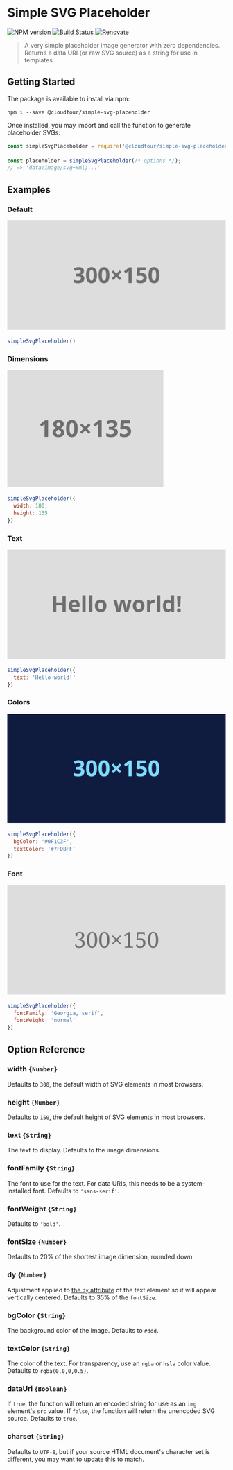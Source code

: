 # Simple SVG Placeholder

[![NPM version](https://img.shields.io/npm/v/@cloudfour/simple-svg-placeholder.svg)](https://www.npmjs.com/package/@cloudfour/simple-svg-placeholder) [![Build Status](https://github.com/cloudfour/simple-svg-placeholder/workflows/CI/badge.svg)](https://github.com/cloudfour/simple-svg-placeholder/actions?query=workflow%3ACI) [![Renovate](https://img.shields.io/badge/renovate-enabled-brightgreen.svg)](https://renovatebot.com)

> A very simple placeholder image generator with zero dependencies. Returns a data URI (or raw SVG source) as a string for use in templates.

## Getting Started

The package is available to install via npm:

```
npm i --save @cloudfour/simple-svg-placeholder
```

Once installed, you may import and call the function to generate placeholder SVGs:

```javascript
const simpleSvgPlaceholder = require('@cloudfour/simple-svg-placeholder');

const placeholder = simpleSvgPlaceholder(/* options */);
// => 'data:image/svg+xml;...'
```

## Examples

### Default

![](./examples/default.svg?sanitize=true)

```javascript
simpleSvgPlaceholder()
```

### Dimensions

![](./examples/size.svg?sanitize=true)

```javascript
simpleSvgPlaceholder({
  width: 180,
  height: 135 
})
```

### Text

![](./examples/text.svg?sanitize=true)

```javascript
simpleSvgPlaceholder({
  text: 'Hello world!' 
})
```

### Colors

![](./examples/color.svg?sanitize=true)

```javascript
simpleSvgPlaceholder({
  bgColor: '#0F1C3F',
  textColor: '#7FDBFF'
})
```

### Font

![](./examples/font.svg?sanitize=true)

```javascript
simpleSvgPlaceholder({
  fontFamily: 'Georgia, serif',
  fontWeight: 'normal'
})
```

## Option Reference

### width `{Number}`

Defaults to `300`, the default width of SVG elements in most browsers.

### height `{Number}`

Defaults to `150`, the default height of SVG elements in most browsers.

### text `{String}`

The text to display. Defaults to the image dimensions.

### fontFamily `{String}`

The font to use for the text. For data URIs, this needs to be a system-installed font. Defaults to `'sans-serif'`.

### fontWeight `{String}`

Defaults to `'bold'`.

### fontSize `{Number}`

Defaults to 20% of the shortest image dimension, rounded down.

### dy `{Number}`

Adjustment applied to [the `dy` attribute](https://developer.mozilla.org/en-US/docs/Web/SVG/Attribute/dy) of the text element so it will appear vertically centered. Defaults to 35% of the `fontSize`.

### bgColor `{String}`

The background color of the image. Defaults to `#ddd`.

### textColor `{String}`

The color of the text. For transparency, use an `rgba` or `hsla` color value. Defaults to `rgba(0,0,0,0.5)`.

### dataUri `{Boolean}`

If `true`, the function will return an encoded string for use as an `img` element's `src` value. If `false`, the function will return the unencoded SVG source. Defaults to `true`.

### charset `{String}`

Defaults to `UTF-8`, but if your source HTML document's character set is different, you may want to update this to match.
